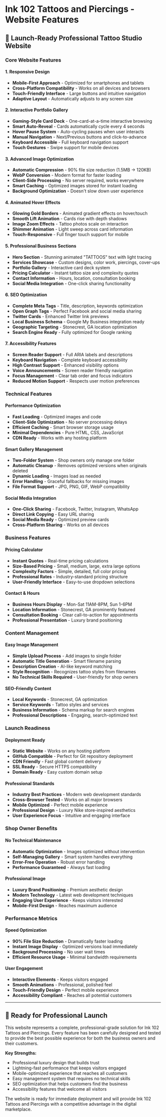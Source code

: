# Ink 102 Tattoos and Piercings - Website Features

## 🚀 Launch-Ready Professional Tattoo Studio Website

### Core Website Features

#### **1. Responsive Design**
- **Mobile-First Approach** - Optimized for smartphones and tablets
- **Cross-Platform Compatibility** - Works on all devices and browsers
- **Touch-Friendly Interface** - Large buttons and intuitive navigation
- **Adaptive Layout** - Automatically adjusts to any screen size

#### **2. Interactive Portfolio Gallery**
- **Gaming-Style Card Deck** - One-card-at-a-time interactive browsing
- **Smart Auto-Reveal** - Cards automatically cycle every 4 seconds
- **Hover Pause System** - Auto-cycling pauses when user interacts
- **Manual Navigation** - Next/Previous buttons and click-to-advance
- **Keyboard Accessible** - Full keyboard navigation support
- **Touch Gestures** - Swipe support for mobile devices

#### **3. Advanced Image Optimization**
- **Automatic Compression** - 90% file size reduction (1.5MB → 120KB)
- **WebP Conversion** - Modern format for faster loading
- **Client-Side Processing** - No server required, works everywhere
- **Smart Caching** - Optimized images stored for instant loading
- **Background Optimization** - Doesn't slow down user experience

#### **4. Animated Hover Effects**
- **Glowing Gold Borders** - Animated gradient effects on hover/touch
- **Smooth Lift Animation** - Cards rise with depth shadows
- **Image Zoom Effects** - Tattoo photos scale on interaction
- **Shimmer Animation** - Light sweep across card information
- **Touch-Responsive** - Full finger touch support for mobile

#### **5. Professional Business Sections**
- **Hero Section** - Stunning animated "TATTOOS" text with light tracing
- **Services Showcase** - Custom designs, color work, piercings, cover-ups
- **Portfolio Gallery** - Interactive card deck system
- **Pricing Calculator** - Instant tattoo size and complexity quotes
- **Contact Information** - Hours, location, consultation booking
- **Social Media Integration** - One-click sharing functionality

#### **6. SEO Optimization**
- **Complete Meta Tags** - Title, description, keywords optimization
- **Open Graph Tags** - Perfect Facebook and social media sharing
- **Twitter Cards** - Enhanced Twitter link previews
- **Local Business Schema** - Google My Business integration ready
- **Geographic Targeting** - Stonecrest, GA location optimization
- **Search Engine Ready** - Fully optimized for Google ranking

#### **7. Accessibility Features**
- **Screen Reader Support** - Full ARIA labels and descriptions
- **Keyboard Navigation** - Complete keyboard accessibility
- **High Contrast Support** - Enhanced visibility options
- **Voice Announcements** - Screen reader friendly navigation
- **Focus Management** - Clear tab order and focus indicators
- **Reduced Motion Support** - Respects user motion preferences

### Technical Features

#### **Performance Optimization**
- **Fast Loading** - Optimized images and code
- **Client-Side Optimization** - No server processing delays
- **Efficient Caching** - Smart browser storage usage
- **Minimal Dependencies** - Pure HTML, CSS, JavaScript
- **CDN Ready** - Works with any hosting platform

#### **Smart Gallery Management**
- **Two-Folder System** - Shop owners only manage one folder
- **Automatic Cleanup** - Removes optimized versions when originals deleted
- **Dynamic Loading** - Images load as needed
- **Error Handling** - Graceful fallbacks for missing images
- **File Format Support** - JPG, PNG, GIF, WebP compatibility

#### **Social Media Integration**
- **One-Click Sharing** - Facebook, Twitter, Instagram, WhatsApp
- **Direct Link Copying** - Easy URL sharing
- **Social Media Ready** - Optimized preview cards
- **Cross-Platform Sharing** - Works on all devices

### Business Features

#### **Pricing Calculator**
- **Instant Quotes** - Real-time pricing calculations
- **Size-Based Pricing** - Small, medium, large, extra large options
- **Complexity Factors** - Simple, detailed, full color pricing
- **Professional Rates** - Industry-standard pricing structure
- **User-Friendly Interface** - Easy-to-use dropdown selections

#### **Contact & Hours**
- **Business Hours Display** - Mon-Sat 11AM-8PM, Sun 1-6PM
- **Location Information** - Stonecrest, GA prominently featured
- **Consultation Booking** - Clear call-to-action for appointments
- **Professional Presentation** - Luxury brand positioning

### Content Management

#### **Easy Image Management**
- **Simple Upload Process** - Add images to single folder
- **Automatic Title Generation** - Smart filename parsing
- **Description Creation** - AI-like keyword matching
- **Style Recognition** - Recognizes tattoo styles from filenames
- **No Technical Skills Required** - User-friendly for shop owners

#### **SEO-Friendly Content**
- **Local Keywords** - Stonecrest, GA optimization
- **Service Keywords** - Tattoo styles and services
- **Business Information** - Schema markup for search engines
- **Professional Descriptions** - Engaging, search-optimized text

### Launch Readiness

#### **Deployment Ready**
- **Static Website** - Works on any hosting platform
- **GitHub Compatible** - Perfect for Git repository deployment
- **CDN Friendly** - Fast global content delivery
- **SSL Ready** - Secure HTTPS compatibility
- **Domain Ready** - Easy custom domain setup

#### **Professional Standards**
- **Industry Best Practices** - Modern web development standards
- **Cross-Browser Tested** - Works on all major browsers
- **Mobile Optimized** - Perfect mobile experience
- **Professional Design** - Luxury Nike store-inspired aesthetics
- **User Experience Focus** - Intuitive and engaging interface

### Shop Owner Benefits

#### **No Technical Maintenance**
- **Automatic Optimization** - Images optimized without intervention
- **Self-Managing Gallery** - Smart system handles everything
- **Error-Free Operation** - Robust error handling
- **Performance Guaranteed** - Always fast loading

#### **Professional Image**
- **Luxury Brand Positioning** - Premium aesthetic design
- **Modern Technology** - Latest web development techniques
- **Engaging User Experience** - Keeps visitors interested
- **Mobile-First Design** - Reaches maximum audience

### Performance Metrics

#### **Speed Optimization**
- **90% File Size Reduction** - Dramatically faster loading
- **Instant Image Display** - Optimized versions load immediately
- **Background Processing** - No user wait times
- **Efficient Resource Usage** - Minimal bandwidth requirements

#### **User Engagement**
- **Interactive Elements** - Keeps visitors engaged
- **Smooth Animations** - Professional, polished feel
- **Touch-Friendly Design** - Perfect mobile experience
- **Accessibility Compliant** - Reaches all potential customers

---

## 🎯 Ready for Professional Launch

This website represents a complete, professional-grade solution for Ink 102 Tattoos and Piercings. Every feature has been carefully designed and tested to provide the best possible experience for both the business owners and their customers.

**Key Strengths:**
- Professional luxury design that builds trust
- Lightning-fast performance that keeps visitors engaged  
- Mobile-optimized experience that reaches all customers
- Easy management system that requires no technical skills
- SEO optimization that helps customers find the business
- Accessibility features that welcome all visitors

The website is ready for immediate deployment and will provide Ink 102 Tattoos and Piercings with a competitive advantage in the digital marketplace.
